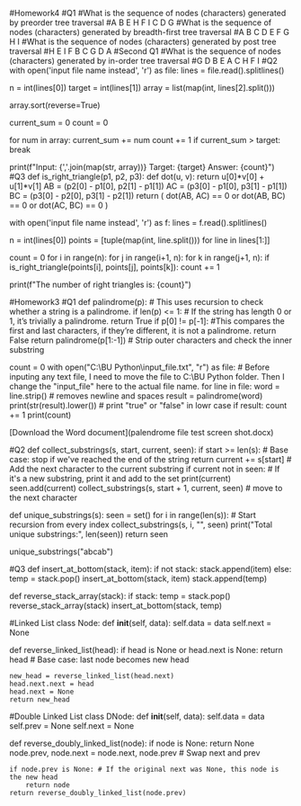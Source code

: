 #Homework4
#Q1
#What is the sequence of nodes (characters) generated by preorder tree traversal
#A B E H F I C D G
#What is the sequence of nodes (characters) generated by breadth-first tree traversal
#A B C D E F G H I
#What is the sequence of nodes (characters) generated by post tree traversal
#H E I F B C G D A
#Second Q1
#What is the sequence of nodes (characters) generated by in-order tree traversal
#G D B E A C H F I
#Q2
with open('input file name instead', 'r') as file:
    lines = file.read().splitlines()

n = int(lines[0])
target = int(lines[1])
array = list(map(int, lines[2].split()))

array.sort(reverse=True)

current_sum = 0
count = 0

for num in array:
    current_sum += num
    count += 1
    if current_sum > target:
        break

print(f"Input: {','.join(map(str, array))} Target: {target} Answer: {count}")
#Q3
def is_right_triangle(p1, p2, p3):
    def dot(u, v):
        return u[0]*v[0] + u[1]*v[1]
    AB = (p2[0] - p1[0], p2[1] - p1[1])
    AC = (p3[0] - p1[0], p3[1] - p1[1])
    BC = (p3[0] - p2[0], p3[1] - p2[1])
    return (
        dot(AB, AC) == 0 or
        dot(AB, BC) == 0 or
        dot(AC, BC) == 0
    )

with open('input file name instead', 'r') as f:
    lines = f.read().splitlines()

n = int(lines[0])
points = [tuple(map(int, line.split())) for line in lines[1:]]

count = 0
for i in range(n):
    for j in range(i+1, n):
        for k in range(j+1, n):
            if is_right_triangle(points[i], points[j], points[k]):
                count += 1

print(f"The number of right triangles is: {count}")

#Homework3
#Q1
def palindrome(p): # This uses recursion to check whether a string is a palindrome.
    if len(p) <= 1: # If the string has length 0 or 1, it’s trivially a palindrome.
        return True
    if p[0] != p[-1]: #This compares the first and last characters, if they’re different, it is not a palindrome.
        return False
    return palindrome(p[1:-1]) # Strip outer characters and check the inner substring

count = 0
with open("C:\BU Python\input_file.txt", "r") as file: # Before inputing any text file, I need to move the file to C:\BU Python folder. Then I change the "input_file" here to the actual file name.
    for line in file:
        word = line.strip()  # removes newline and spaces
        result = palindrome(word)
        print(str(result).lower()) # print "true" or "false" in lowr case
        if result:
            count += 1
print(count)

[Download the Word document](palendrome file test screen shot.docx)

#Q2
def collect_substrings(s, start, current, seen):
    if start >= len(s):  # Base case: stop if we've reached the end of the string
        return
    current += s[start] # Add the next character to the current substring
    if current not in seen: # If it's a new substring, print it and add to the set
        print(current)
        seen.add(current)
    collect_substrings(s, start + 1, current, seen) # move to the next character

def unique_substrings(s):
    seen = set()
    for i in range(len(s)): # Start recursion from every index
        collect_substrings(s, i, "", seen)
    print("Total unique substrings:", len(seen))
    return seen

unique_substrings("abcab")

#Q3
def insert_at_bottom(stack, item):
    if not stack:
        stack.append(item)
    else:
        temp = stack.pop()
        insert_at_bottom(stack, item)
        stack.append(temp)

def reverse_stack_array(stack):
    if stack:
        temp = stack.pop()
        reverse_stack_array(stack)
        insert_at_bottom(stack, temp)

#Linked List
class Node:
    def __init__(self, data):
        self.data = data
        self.next = None

def reverse_linked_list(head):
    if head is None or head.next is None:
        return head  # Base case: last node becomes new head

    new_head = reverse_linked_list(head.next)
    head.next.next = head
    head.next = None
    return new_head
    
#Double Linked List
class DNode:
    def __init__(self, data):
        self.data = data
        self.prev = None
        self.next = None

def reverse_doubly_linked_list(node):
    if node is None:
        return None
    node.prev, node.next = node.next, node.prev  # Swap next and prev
    
    if node.prev is None: # If the original next was None, this node is the new head
        return node
    return reverse_doubly_linked_list(node.prev)




